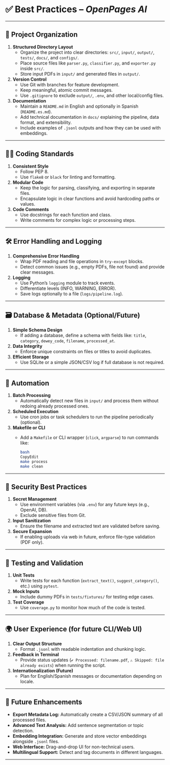 # ✅ Best Practices – *OpenPages AI*

---

## 📁 Project Organization

1. **Structured Directory Layout**
    - Organize the project into clear directories: `src/`, `input/`, `output/`, `tests/`, `docs/`, and `configs/`.
    - Place source files like `parser.py`, `classifier.py`, and `exporter.py` inside `src/`.
    - Store input PDFs in `input/` and generated files in `output/`.
2. **Version Control**
    - Use Git with branches for feature development.
    - Keep meaningful, atomic commit messages.
    - Use `.gitignore` to exclude `output/`, `.env`, and other local/config files.
3. **Documentation**
    - Maintain a `README.md` in English and optionally in Spanish (`README.es.md`).
    - Add technical documentation in `docs/` explaining the pipeline, data format, and extensibility.
    - Include examples of `.jsonl` outputs and how they can be used with embeddings.

---

## 🧑‍💻 Coding Standards

1. **Consistent Style**
    - Follow PEP 8.
    - Use `flake8` or `black` for linting and formatting.
2. **Modular Code**
    - Keep the logic for parsing, classifying, and exporting in separate files.
    - Encapsulate logic in clear functions and avoid hardcoding paths or values.
3. **Code Comments**
    - Use docstrings for each function and class.
    - Write comments for complex logic or processing steps.

---

## 🛠 Error Handling and Logging

1. **Comprehensive Error Handling**
    - Wrap PDF reading and file operations in `try-except` blocks.
    - Detect common issues (e.g., empty PDFs, file not found) and provide clear messages.
2. **Logging**
    - Use Python’s `logging` module to track events.
    - Differentiate levels (INFO, WARNING, ERROR).
    - Save logs optionally to a file (`logs/pipeline.log`).

---

## 🗃 Database & Metadata (Optional/Future)

1. **Simple Schema Design**
    - If adding a database, define a schema with fields like: `title`, `category`, `dewey_code`, `filename`, `processed_at`.
2. **Data Integrity**
    - Enforce unique constraints on files or titles to avoid duplicates.
3. **Efficient Storage**
    - Use SQLite or a simple JSON/CSV log if full database is not required.

---

## 🔁 Automation

1. **Batch Processing**
    - Automatically detect new files in `input/` and process them without redoing already processed ones.
2. **Scheduled Execution**
    - Use cron jobs or task schedulers to run the pipeline periodically (optional).
3. **Makefile or CLI**
    - Add a `Makefile` or CLI wrapper (`click`, `argparse`) to run commands like:
        
        ```bash
        bash
        CopyEdit
        make process
        make clean
        
        ```
        

---

## 🔐 Security Best Practices

1. **Secret Management**
    - Use environment variables (via `.env`) for any future keys (e.g., OpenAI, DB).
    - Exclude sensitive files from Git.
2. **Input Sanitization**
    - Ensure the filename and extracted text are validated before saving.
3. **Secure Expansion**
    - If enabling uploads via web in future, enforce file-type validation (PDF only).

---

## 🧪 Testing and Validation

1. **Unit Tests**
    - Write tests for each function (`extract_text()`, `suggest_category()`, etc.) using `pytest`.
2. **Mock Inputs**
    - Include dummy PDFs in `tests/fixtures/` for testing edge cases.
3. **Test Coverage**
    - Use `coverage.py` to monitor how much of the code is tested.

---

## 🌍 User Experience (for future CLI/Web UI)

1. **Clear Output Structure**
    - Format `.jsonl` with readable indentation and chunking logic.
2. **Feedback in Terminal**
    - Provide status updates (`✔️ Processed: filename.pdf`, `⚠️ Skipped: file already exists`) when running the script.
3. **Internationalization (Future)**
    - Plan for English/Spanish messages or documentation depending on locale.

---

## 🔮 Future Enhancements

- **Export Metadata Log:** Automatically create a CSV/JSON summary of all processed files.
- **Advanced Text Analysis:** Add sentence segmentation or topic detection.
- **Embedding Integration:** Generate and store vector embeddings alongside `.jsonl` files.
- **Web Interface:** Drag-and-drop UI for non-technical users.
- **Multilingual Support:** Detect and tag documents in different languages.

---
